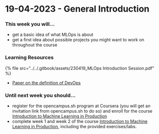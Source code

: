 # 19-04-2023 - General Introduction

### This week you will...

* get a basic idea of what MLOps is about
* get a first idea about possible projects you might want to work on throughout the course

### Learning Resources

{% file src="../../.gitbook/assets/230419_MLOps Introduction Session.pdf" %}

* [Paper on the definition of DevOps](https://ieeexplore.ieee.org/document/10081336)

### Until next week you should...

* register for the opencampus.sh program at Coursera (you will get an invitation link from opencampus.sh to do so) and enroll for the course [Introduction to Machine Learning in Production](https://www.coursera.org/learn/introduction-to-machine-learning-in-production/)&#x20;
* complete week 1 and week 2 of the course [Introduction to Machine Learning in Production](https://www.coursera.org/learn/introduction-to-machine-learning-in-production/), including the provided exercises/labs.

